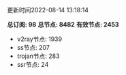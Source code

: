 更新时间2022-08-14 13:18:14

**总订阅: 98**
**总节点: 8482**
**有效节点: 2453**
- v2ray节点: 1939
- ss节点: 207
- trojan节点: 283
- ssr节点: 24
